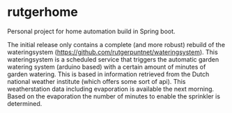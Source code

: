 # rutgerhome
Personal project for home automation build in Spring boot.

The initial release only contains a complete (and more robust) rebuild of the wateringsystem (https://github.com/rutgerpuntnet/wateringsystem). This wateringsystem is a scheduled service that triggers the automatic garden watering system (arduino based) with a certain amount of minutes of garden watering. This is based in information retrieved from the Dutch national weather institute (which offers some sort of api). This weatherstation data including evaporation is available the next morning.
Based on the evaporation the number of minutes to enable the sprinkler is determined.
